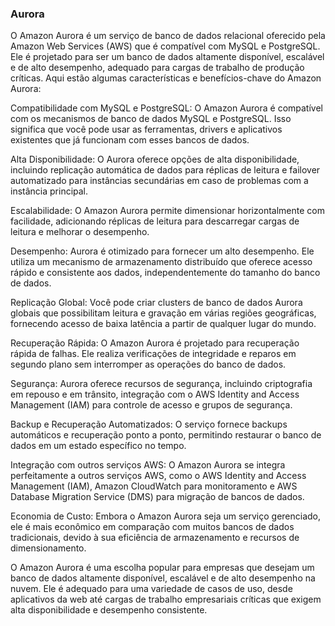 ### Aurora

O Amazon Aurora é um serviço de banco de dados relacional oferecido pela Amazon Web Services (AWS) que é compatível com MySQL e PostgreSQL. Ele é projetado para ser um banco de dados altamente disponível, escalável e de alto desempenho, adequado para cargas de trabalho de produção críticas. Aqui estão algumas características e benefícios-chave do Amazon Aurora:

Compatibilidade com MySQL e PostgreSQL: O Amazon Aurora é compatível com os mecanismos de banco de dados MySQL e PostgreSQL. Isso significa que você pode usar as ferramentas, drivers e aplicativos existentes que já funcionam com esses bancos de dados.

Alta Disponibilidade: O Aurora oferece opções de alta disponibilidade, incluindo replicação automática de dados para réplicas de leitura e failover automatizado para instâncias secundárias em caso de problemas com a instância principal.

Escalabilidade: O Amazon Aurora permite dimensionar horizontalmente com facilidade, adicionando réplicas de leitura para descarregar cargas de leitura e melhorar o desempenho.

Desempenho: Aurora é otimizado para fornecer um alto desempenho. Ele utiliza um mecanismo de armazenamento distribuído que oferece acesso rápido e consistente aos dados, independentemente do tamanho do banco de dados.

Replicação Global: Você pode criar clusters de banco de dados Aurora globais que possibilitam leitura e gravação em várias regiões geográficas, fornecendo acesso de baixa latência a partir de qualquer lugar do mundo.

Recuperação Rápida: O Amazon Aurora é projetado para recuperação rápida de falhas. Ele realiza verificações de integridade e reparos em segundo plano sem interromper as operações do banco de dados.

Segurança: Aurora oferece recursos de segurança, incluindo criptografia em repouso e em trânsito, integração com o AWS Identity and Access Management (IAM) para controle de acesso e grupos de segurança.

Backup e Recuperação Automatizados: O serviço fornece backups automáticos e recuperação ponto a ponto, permitindo restaurar o banco de dados em um estado específico no tempo.

Integração com outros serviços AWS: O Amazon Aurora se integra perfeitamente a outros serviços AWS, como o AWS Identity and Access Management (IAM), Amazon CloudWatch para monitoramento e AWS Database Migration Service (DMS) para migração de bancos de dados.

Economia de Custo: Embora o Amazon Aurora seja um serviço gerenciado, ele é mais econômico em comparação com muitos bancos de dados tradicionais, devido à sua eficiência de armazenamento e recursos de dimensionamento.

O Amazon Aurora é uma escolha popular para empresas que desejam um banco de dados altamente disponível, escalável e de alto desempenho na nuvem. Ele é adequado para uma variedade de casos de uso, desde aplicativos da web até cargas de trabalho empresariais críticas que exigem alta disponibilidade e desempenho consistente.